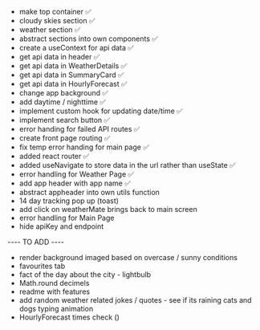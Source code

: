 - make top container ✅
- cloudy skies section ✅
- weather section ✅
- abstract sections into own components ✅
- create a useContext for api data ✅
- get api data in header ✅
- get api data in WeatherDetails ✅
- get api data in SummaryCard ✅
- get api data in HourlyForecast ✅
- change app background ✅
- add daytime / nighttime ✅
- implement custom hook for updating date/time ✅
- implement search button ✅
- error handing for failed API routes ✅
- create front page routing ✅
- fix temp error handing for main page ✅
- added react router ✅
- added useNavigate to store data in the url rather than useState ✅
- error handling for Weather Page ✅
- add app header with app name ✅
- abstract appheader into own utils function
- 14 day tracking pop up (toast)
- add click on weatherMate brings back to main screen
- error handling for Main Page
- hide apiKey and endpoint

---- TO ADD ----

- render background imaged based on overcase / sunny conditions
- favourites tab
- fact of the day about the city - lightbulb
- Math.round decimels
- readme with features
- add random weather related jokes / quotes - see if its raining cats and dogs typing animation
- HourlyForecast times check ()
